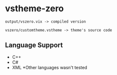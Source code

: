 # vstheme-zero
`output/vszero.vix -> compiled version`

`vszero/customtheme.vstheme -> theme's source code`

## Language Support
- C++
- C#
- XML
*Other languages wasn't tested
